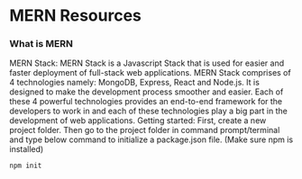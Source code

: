 # MERN Resources
### What is MERN
MERN Stack: MERN Stack is a Javascript Stack that is used for easier and faster deployment of full-stack web applications. MERN Stack comprises of 4 technologies namely: MongoDB, Express, React and Node.js. It is designed to make the development process smoother and easier.
Each of these 4 powerful technologies provides an end-to-end framework for the developers to work in and each of these technologies play a big part in the development of web applications.
Getting started: First, create a new project folder. Then go to the project folder in command prompt/terminal and type below command to initialize a package.json file. (Make sure npm is installed) 

`npm init`
